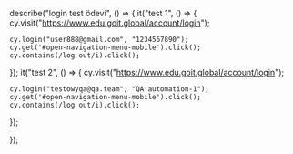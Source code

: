 describe("login test ödevi", () => {
  it("test 1", () => {
    cy.visit("https://www.edu.goit.global/account/login");

    cy.login("user888@gmail.com", "1234567890");
    cy.get('#open-navigation-menu-mobile').click();
    cy.contains(/log out/i).click();
       
  });
   it("test 2", () => {
    cy.visit("https://www.edu.goit.global/account/login");

    cy.login("testowyqa@qa.team", "QA!automation-1");
    cy.get('#open-navigation-menu-mobile').click();
    cy.contains(/log out/i).click();

  
  });

   
});

